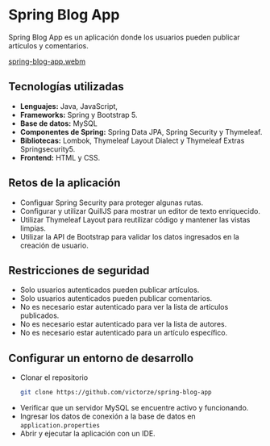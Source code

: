 # Spring Blog App

Spring Blog App es un aplicación donde los usuarios pueden publicar artículos y comentarios.

[spring-blog-app.webm](https://user-images.githubusercontent.com/22132891/193481148-f5493468-f5a3-472b-b3a1-7403f2700f2e.webm)

## Tecnologías utilizadas

- __Lenguajes:__ Java, JavaScript,
- __Frameworks:__ Spring y Bootstrap 5.
- __Base de datos:__ MySQL
- __Componentes de Spring:__ Spring Data JPA, Spring Security y Thymeleaf.
- __Bibliotecas:__ Lombok, Thymeleaf Layout Dialect y Thymeleaf Extras Springsecurity5.
- __Frontend:__ HTML y CSS.

## Retos de la aplicación

- Configuar Spring Security para proteger algunas rutas.
- Configurar y utilizar QuillJS para mostrar un editor de texto enriquecido.
- Utilizar Thymeleaf Layout para reutilizar código y mantener las vistas limpias.
- Utilizar la API de Bootstrap para validar los datos ingresados en la creación de usuario.

## Restricciones de seguridad

- Solo usuarios autenticados pueden publicar artículos.
- Solo usuarios autenticados pueden publicar comentarios.
- No es necesario estar autenticado para ver la lista de artículos publicados.
- No es necesario estar autenticado para ver la lista de autores.
- No es necesario estar autenticado para un artículo específico.

## Configurar un entorno de desarrollo

- Clonar el repositorio
  ```bash
  git clone https://github.com/victorze/spring-blog-app
  ```
- Verificar que un servidor MySQL se encuentre activo y funcionando.
- Ingresar los datos de conexión a la base de datos en `application.properties`
- Abrir y ejecutar la aplicación con un IDE.
